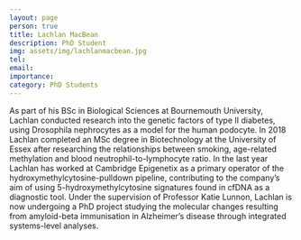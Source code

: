 ```yaml
---
layout: page
person: true
title: Lachlan MacBean
description: PhD Student
img: assets/img/lachlanmacbean.jpg 
tel: 
email: 
importance: 
category: PhD Students
---
```


As part of his BSc in Biological Sciences at Bournemouth University, Lachlan conducted research into the genetic factors of type II diabetes, using Drosophila nephrocytes as a model for the human podocyte. In 2018 Lachlan completed an MSc degree in Biotechnology at the University of Essex after researching the relationships between smoking, age-related methylation and blood neutrophil-to-lymphocyte ratio. In the last year Lachlan has worked at Cambridge Epigenetix as a primary operator of the hydroxymethylcytosine-pulldown pipeline, contributing to the company’s aim of using 5-hydroxymethylcytosine signatures found in cfDNA as a diagnostic tool. Under the supervision of Professor Katie Lunnon, Lachlan is now undergoing a PhD project studying the molecular changes resulting from amyloid-beta immunisation in Alzheimer’s disease through integrated systems-level analyses.
